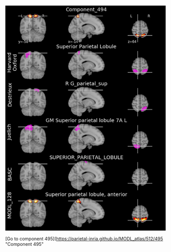 


![494](preliminary/494.jpg "Component 494")

[Go to component 495](https://parietal-inria.github.io/MODL_atlas/512/495 "Component 495"